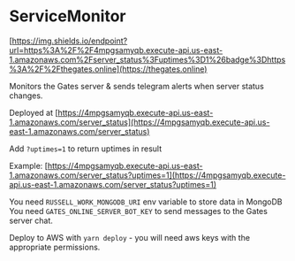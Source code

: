 # ServiceMonitor

[https://img.shields.io/endpoint?url=https%3A%2F%2F4mpgsamyqb.execute-api.us-east-1.amazonaws.com%2Fserver_status%3Fuptimes%3D1%26badge%3Dhttps%3A%2F%2Fthegates.online](https://thegates.online)

Monitors the Gates server &amp; sends telegram alerts when server status changes.

Deployed at [https://4mpgsamyqb.execute-api.us-east-1.amazonaws.com/server_status](https://4mpgsamyqb.execute-api.us-east-1.amazonaws.com/server_status)

Add `?uptimes=1` to return uptimes in result

Example: [https://4mpgsamyqb.execute-api.us-east-1.amazonaws.com/server_status?uptimes=1](https://4mpgsamyqb.execute-api.us-east-1.amazonaws.com/server_status?uptimes=1)


You need `RUSSELL_WORK_MONGODB_URI` env variable to store data in MongoDB
You need `GATES_ONLINE_SERVER_BOT_KEY` to send messages to the Gates server chat.

Deploy to AWS with `yarn deploy` - you will need aws keys with the appropriate permissions. 
